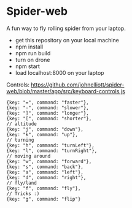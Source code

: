 Spider-web
===========

A fun way to fly rolling spider from your laptop.



- get this repository on your local machine
- npm install
- npm run build
- turn on drone
- npm start
- load localhost:8000 on your laptop

Controls: https://github.com/johnelliott/spider-web/blob/master/app/src/keyboard-controls.js

    {key: "=", command: "faster"},
    {key: "-", command: "slower"},
    {key: "]", command: "longer"},
    {key: "[", command: "shorter"},
    // altitude
    {key: "j", command: "down"},
    {key: "k", command: "up"},
    // turning
    {key: "h", command: "turnLeft"},
    {key: "l", command: "turnRight"},
    // moving around
    {key: "w", command: "forward"},
    {key: "s", command: "back"},
    {key: "a", command: "left"},
    {key: "d", command: "right"},
    // fly/land
    {key: "f", command: "fly"},
    // Tricks :)
    {key: "g", command: "flip"}
